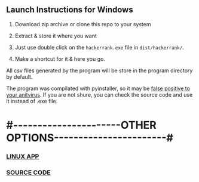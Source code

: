 ## Launch Instructions for Windows

1. Download zip archive or clone this repo to your system

2. Extract & store it where you want

3. Just use double click on the `hackerrank.exe` file in `dist/hackerrank/`.

4. Make a shortcut for it & here you go.

All csv files generated by the program will be store in the program directory by default.

The program was compilated with pyinstaller, so it may be [false positive to your anitvirus](https://github.com/pyinstaller/pyinstaller/issues/4633). 
If you are not shure, you can check the source code and use it instead of .exe file.

# #----------------------OTHER OPTIONS-----------------------#

### [LINUX APP](https://github.com/Cacodemon503/hackerrank-parser/tree/master)  

### [SOURCE CODE](https://github.com/Cacodemon503/hackerrank-parser/tree/source)


